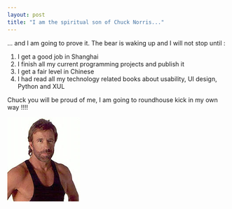 ```yaml
---
layout: post
title: "I am the spiritual son of Chuck Norris..."
---
```


... and I am going to prove it. The bear is waking up and I will not stop until :

1. I get a good job in Shanghai
1. I finish all my current programming projects and publish it
1. I get a fair level in Chinese
1. I had read all my technology related books about usability, UI design, Python and XUL

Chuck you will be proud of me, I am going to roundhouse kick in my own way !!!!

![Chuck Norris](/files/chuck.jpg)